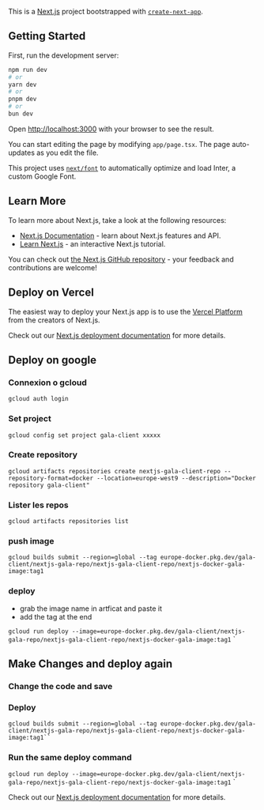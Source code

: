 This is a [Next.js](https://nextjs.org/) project bootstrapped with [`create-next-app`](https://github.com/vercel/next.js/tree/canary/packages/create-next-app).

## Getting Started

First, run the development server:

```bash
npm run dev
# or
yarn dev
# or
pnpm dev
# or
bun dev
```

Open [http://localhost:3000](http://localhost:3000) with your browser to see the result.

You can start editing the page by modifying `app/page.tsx`. The page auto-updates as you edit the file.

This project uses [`next/font`](https://nextjs.org/docs/basic-features/font-optimization) to automatically optimize and load Inter, a custom Google Font.

## Learn More

To learn more about Next.js, take a look at the following resources:

- [Next.js Documentation](https://nextjs.org/docs) - learn about Next.js features and API.
- [Learn Next.js](https://nextjs.org/learn) - an interactive Next.js tutorial.

You can check out [the Next.js GitHub repository](https://github.com/vercel/next.js/) - your feedback and contributions are welcome!

## Deploy on Vercel

The easiest way to deploy your Next.js app is to use the [Vercel Platform](https://vercel.com/new?utm_medium=default-template&filter=next.js&utm_source=create-next-app&utm_campaign=create-next-app-readme) from the creators of Next.js.

Check out our [Next.js deployment documentation](https://nextjs.org/docs/deployment) for more details.

## Deploy on google

### Connexion o gcloud

`gcloud auth login `

### Set project

`gcloud config set project gala-client xxxxx`

### Create repository

`gcloud artifacts repositories create nextjs-gala-client-repo --repository-format=docker --location=europe-west9 --description="Docker repository gala-client"`

### Lister les repos

`gcloud artifacts repositories list`

### push image

`gcloud builds submit --region=global --tag europe-docker.pkg.dev/gala-client/nextjs-gala-repo/nextjs-gala-client-repo/nextjs-docker-gala-image:tag1`

### deploy

- grab the image name in artficat and paste it
- add the tag at the end

`gcloud run deploy --image=europe-docker.pkg.dev/gala-client/nextjs-gala-repo/nextjs-gala-client-repo/nextjs-docker-gala-image:tag1`
`

## Make Changes and deploy again

### Change the code and save

### Deploy

` gcloud builds submit --region=global --tag europe-docker.pkg.dev/gala-client/nextjs-gala-repo/nextjs-gala-client-repo/nextjs-docker-gala-image:tag1``
 `

### Run the same deploy command

`gcloud run deploy --image=europe-docker.pkg.dev/gala-client/nextjs-gala-repo/nextjs-gala-client-repo/nextjs-docker-gala-image:tag1`
`

Check out our [Next.js deployment documentation](https://nextjs.org/docs/deployment) for more details.
